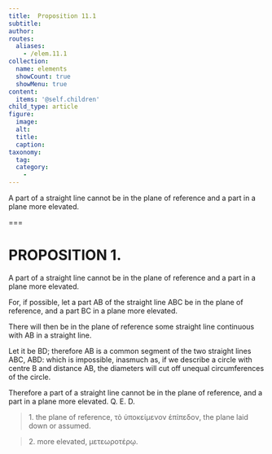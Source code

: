 ```yaml
---
title:  Proposition 11.1
subtitle: 
author:
routes:
  aliases:
    - /elem.11.1
collection:
  name: elements
  showCount: true
  showMenu: true
content:
  items: '@self.children'
child_type: article
figure:
  image:
  alt:
  title:
  caption:
taxonomy:
  tag:
  category:
    - 
---
```


<p>
       <hi rend="ital">A part of a straight line cannot be in the plane of reference and a part in a plane more elevated.</hi>
      </p>

===

<h1>PROPOSITION 1.</h1>
<p>
       <span class="ital">A part of a straight line cannot be in the plane of reference and a part in a plane more elevated.</span>
      </p>

<p>For, if possible, let a part <span class="ital">AB</span> of the straight line <span class="ital">ABC</span> be in the plane of reference, and a part <span class="ital">BC</span> in a plane more elevated. </p>

<p>There will then be in the plane of reference some straight line continuous with <span class="ital">AB</span> in a straight line. 
      </p>

<p>Let it be <span class="ital">BD</span>; therefore <span class="ital">AB</span> is a common segment of the two straight lines <span class="ital">ABC</span>, <span class="ital">ABD</span>: which is impossible, inasmuch as, if we describe a circle with centre <span class="ital">B</span> and distance <span class="ital">AB</span>, the diameters will cut off unequal circumferences of the circle. </p>

<p>Therefore a part of a straight line cannot be in the plane of reference, and a part in a plane more elevated. Q. E. D.
<blockquote n="1" class="crit" place="unspecified" anchored="yes">1. <lemma from="ROOT" to="DITTO">the plane of reference,</lemma>
        <foreign lang="greek">τὸ ὑποκείμενον ἐπίπεδον</foreign>, the plane laid down or assumed.</blockquote>
       <blockquote n="2" class="crit" place="unspecified" anchored="yes">2. <lemma from="ROOT" to="DITTO">more elevated,</lemma>
        <foreign lang="greek">μετεωροτέρῳ</foreign>.</blockquote></p>
